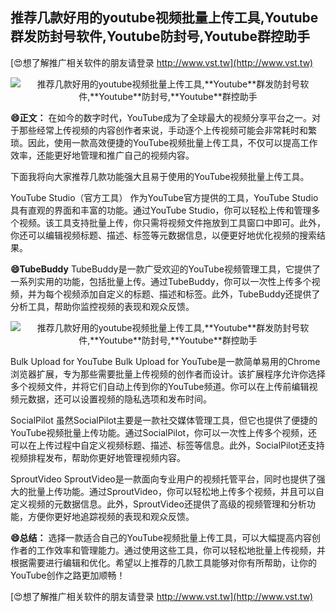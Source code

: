 ## **推荐几款好用的youtube视频批量上传工具,**Youtube**群发防封号软件,**Youtube**防封号,**Youtube**群控助手**

[😍想了解推广相关软件的朋友请登录 http://www.vst.tw](http://www.vst.tw)

 <center><img src="https://vst.tw/MP4/tuiguang/png/2.png" alt="推荐几款好用的youtube视频批量上传工具,**Youtube**群发防封号软件,**Youtube**防封号,**Youtube**群控助手"></center>

**😄正文：**
在如今的数字时代，YouTube成为了全球最大的视频分享平台之一。对于那些经常上传视频的内容创作者来说，手动逐个上传视频可能会非常耗时和繁琐。因此，使用一款高效便捷的YouTube视频批量上传工具，不仅可以提高工作效率，还能更好地管理和推广自己的视频内容。

下面我将向大家推荐几款功能强大且易于使用的YouTube视频批量上传工具。

YouTube Studio（官方工具）
作为YouTube官方提供的工具，YouTube Studio具有直观的界面和丰富的功能。通过YouTube Studio，你可以轻松上传和管理多个视频。该工具支持批量上传，你只需将视频文件拖放到工具窗口中即可。此外，你还可以编辑视频标题、描述、标签等元数据信息，以便更好地优化视频的搜索结果。

**😄TubeBuddy**
TubeBuddy是一款广受欢迎的YouTube视频管理工具，它提供了一系列实用的功能，包括批量上传。通过TubeBuddy，你可以一次性上传多个视频，并为每个视频添加自定义的标题、描述和标签。此外，TubeBuddy还提供了分析工具，帮助你监控视频的表现和观众反馈。

 <center><img src="https://vst.tw/MP4/tuiguang/png/5.png" alt="推荐几款好用的youtube视频批量上传工具,**Youtube**群发防封号软件,**Youtube**防封号,**Youtube**群控助手"></center>

Bulk Upload for YouTube
Bulk Upload for YouTube是一款简单易用的Chrome浏览器扩展，专为那些需要批量上传视频的创作者而设计。该扩展程序允许你选择多个视频文件，并将它们自动上传到你的YouTube频道。你可以在上传前编辑视频元数据，还可以设置视频的隐私选项和发布时间。

SocialPilot
虽然SocialPilot主要是一款社交媒体管理工具，但它也提供了便捷的YouTube视频批量上传功能。通过SocialPilot，你可以一次性上传多个视频，还可以在上传过程中自定义视频标题、描述、标签等信息。此外，SocialPilot还支持视频排程发布，帮助你更好地管理视频内容。

SproutVideo
SproutVideo是一款面向专业用户的视频托管平台，同时也提供了强大的批量上传功能。通过SproutVideo，你可以轻松地上传多个视频，并且可以自定义视频的元数据信息。此外，SproutVideo还提供了高级的视频管理和分析功能，方便你更好地追踪视频的表现和观众反馈。

**😄总结：**
选择一款适合自己的YouTube视频批量上传工具，可以大幅提高内容创作者的工作效率和管理能力。通过使用这些工具，你可以轻松地批量上传视频，并根据需要进行编辑和优化。希望以上推荐的几款工具能够对你有所帮助，让你的YouTube创作之路更加顺畅！

[😍想了解推广相关软件的朋友请登录 http://www.vst.tw](http://www.vst.tw)



